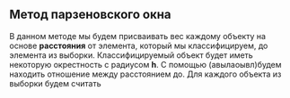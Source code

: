 ## Метод парзеновского окна ##

В данном методе мы будем присваивать вес каждому объекту на основе **расстояния** от элемента, который мы классифицируем, до элемента из выборки. Классифицируемый объект будет иметь некоторую окрестность с радиусом **h**. С помощью (авылаоывл)будем находить отношение между расстоянием до. Для каждого объекта из выборки будем считать 
